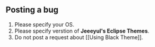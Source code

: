 ## Posting a bug

1. Please specify your OS.
2. Please specify verstion of **Jeeeyul's Eclipse Themes**.
3. Do not post a request about [[Using Black Theme]].
